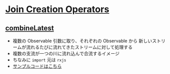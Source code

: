 # [Join Creation Operators](https://rxjs.dev/guide/operators#join-creation-operators)

## [combineLatest](https://rxjs.dev/api/index/function/combineLatest)

- 複数の Observable 引数に取り、それぞれの Observable から 新しいストリームが流れるたびに流れてきたストリームに対して処理する
- 複数の支流が一つの川に流れ込んで合流するイメージ
- ちなみに `import` 元は `rxjs`
- [サンプルコードはこちら](./sample-cobineLatest.md)
